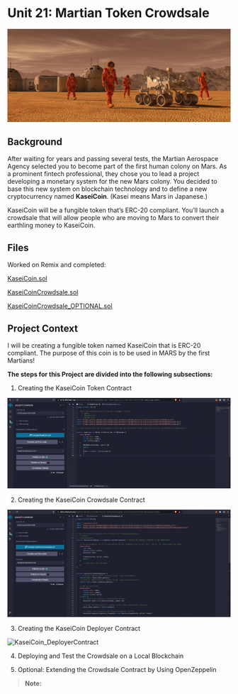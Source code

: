 # Unit 21: Martian Token Crowdsale

![alt=""](Images/application-image.png)

## Background

After waiting for years and passing several tests, the Martian Aerospace Agency selected you to become part of the first human colony on Mars. As a prominent fintech professional, they chose you to lead a project developing a monetary system for the new Mars colony. You decided to base this new system on blockchain technology and to define a new cryptocurrency named **KaseiCoin**. (Kasei means Mars in Japanese.)

KaseiCoin will be a fungible token that’s ERC-20 compliant. You’ll launch a crowdsale that will allow people who are moving to Mars to convert their earthling money to KaseiCoin.

## Files

Worked on Remix and completed:

[KaseiCoin.sol](Starter_Code/KaseiCoin.sol)

[KaseiCoinCrowdsale.sol](Starter_Code/KaseiCoinCrowdsale.sol)

[KaseiCoinCrowdsale_OPTIONAL.sol](Starter_Code/KaseiCoinCrowdsale_OPTIONAL.sol)

## Project Context

I will be creating a fungible token named KaseiCoin that is ERC-20 compliant. The purpose of this coin is to be used in MARS by the first Martians!

**The steps for this Project are divided into the following subsections:**

1. Creating the KaseiCoin Token Contract

![KaseiCoin_TokenContract](Images_gifs/KaseiCoin_TokenContract.png)

2. Creating the KaseiCoin Crowdsale Contract

![KaseiCoin_CrowdsaleContract](Images_gifs/KaseiCoin_CrowdsaleContract.png)

3. Creating the KaseiCoin Deployer Contract

![KaseiCoin_DeployerContract](Images_gifs/deploying_crowdsale.gif)

4. Deploying and Test the Crowdsale on a Local Blockchain

5. Optional: Extending the Crowdsale Contract by Using OpenZeppelin

> **Note:** 